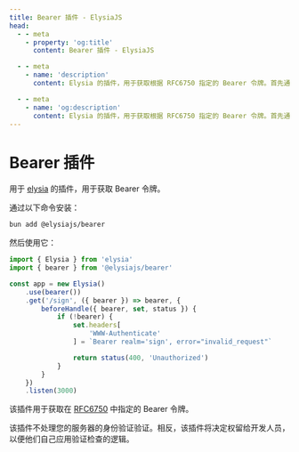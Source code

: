```yaml
---
title: Bearer 插件 - ElysiaJS
head:
  - - meta
    - property: 'og:title'
      content: Bearer 插件 - ElysiaJS

  - - meta
    - name: 'description'
      content: Elysia 的插件，用于获取根据 RFC6750 指定的 Bearer 令牌。首先通过 "bun add @elysiajs/bearer" 安装该插件。

  - - meta
    - name: 'og:description'
      content: Elysia 的插件，用于获取根据 RFC6750 指定的 Bearer 令牌。首先通过 "bun add @elysiajs/bearer" 安装该插件。
---
```


# Bearer 插件
用于 [elysia](https://github.com/elysiajs/elysia) 的插件，用于获取 Bearer 令牌。

通过以下命令安装：
```bash
bun add @elysiajs/bearer
```

然后使用它：
```typescript twoslash
import { Elysia } from 'elysia'
import { bearer } from '@elysiajs/bearer'

const app = new Elysia()
    .use(bearer())
    .get('/sign', ({ bearer }) => bearer, {
        beforeHandle({ bearer, set, status }) {
            if (!bearer) {
                set.headers[
                    'WWW-Authenticate'
                ] = `Bearer realm='sign', error="invalid_request"`

                return status(400, 'Unauthorized')
            }
        }
    })
    .listen(3000)
```

该插件用于获取在 [RFC6750](https://www.rfc-editor.org/rfc/rfc6750#section-2) 中指定的 Bearer 令牌。

该插件不处理您的服务器的身份验证验证。相反，该插件将决定权留给开发人员，以便他们自己应用验证检查的逻辑。